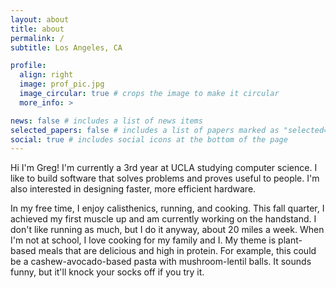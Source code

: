 ```yaml
---
layout: about
title: about
permalink: /
subtitle: Los Angeles, CA

profile:
  align: right
  image: prof_pic.jpg
  image_circular: true # crops the image to make it circular
  more_info: >

news: false # includes a list of news items
selected_papers: false # includes a list of papers marked as "selected={true}"
social: true # includes social icons at the bottom of the page
---
```


Hi I'm Greg! I'm currently a 3rd year at UCLA studying computer science. I like to build software that solves problems and proves useful to people. I'm also interested in designing faster, more efficient hardware. 

In my free time, I enjoy calisthenics, running, and cooking. This fall quarter, I achieved my first muscle up and am currently working on the handstand. I don't like running as much, but I do it anyway, about 20 miles a week. When I'm not at school, I love cooking for my family and I. My theme is plant-based meals that are delicious and high in protein. For example, this could be a cashew-avocado-based pasta with mushroom-lentil balls. It sounds funny, but it'll knock your socks off if you try it.



